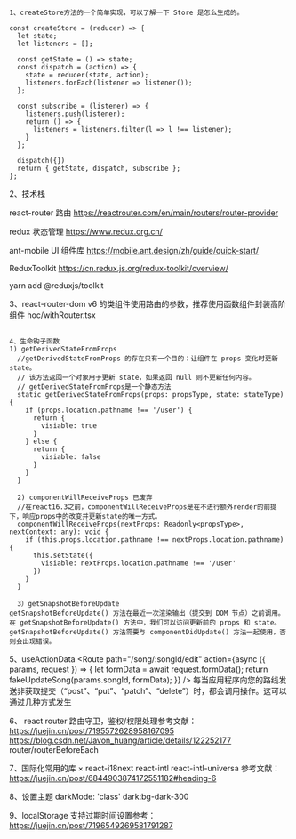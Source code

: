 ```
1、createStore方法的一个简单实现，可以了解一下 Store 是怎么生成的。

const createStore = (reducer) => {
  let state;
  let listeners = [];

  const getState = () => state;
  const dispatch = (action) => {
    state = reducer(state, action);
    listeners.forEach(listener => listener());
  };

  const subscribe = (listener) => {
    listeners.push(listener);
    return () => {
      listeners = listeners.filter(l => l !== listener);
    }
  };

  dispatch({})
  return { getState, dispatch, subscribe };
};
```

2、技术栈

react-router 路由 https://reactrouter.com/en/main/routers/router-provider

redux 状态管理 https://www.redux.org.cn/

ant-mobile UI 组件库 https://mobile.ant.design/zh/guide/quick-start/

ReduxToolkit https://cn.redux.js.org/redux-toolkit/overview/

yarn add @reduxjs/toolkit

3、react-router-dom v6 的类组件使用路由的参数，推荐使用函数组件封装高阶组件 hoc/withRouter.tsx

```

4、生命钩子函数
1) getDerivedStateFromProps
  //getDerivedStateFromProps 的存在只有一个目的：让组件在 props 变化时更新 state。
  // 该方法返回一个对象用于更新 state，如果返回 null 则不更新任何内容。
  // getDerivedStateFromProps是一个静态方法
  static getDerivedStateFromProps(props: propsType, state: stateType) {
    if (props.location.pathname !== '/user') {
      return {
        visiable: true
      }
    } else {
      return {
        visiable: false
      }
    }
  }

  2) componentWillReceiveProps 已废弃
  //在react16.3之前，componentWillReceiveProps是在不进行额外render的前提下，响应props中的改变并更新state的唯一方式。
  componentWillReceiveProps(nextProps: Readonly<propsType>, nextContext: any): void {
    if (this.props.location.pathname !== nextProps.location.pathname) {
      this.setState({
        visiable: nextProps.location.pathname !== '/user'
      })
    }
  }

  3）getSnapshotBeforeUpdate
getSnapshotBeforeUpdate() 方法在最近一次渲染输出（提交到 DOM 节点）之前调用。
在 getSnapshotBeforeUpdate() 方法中，我们可以访问更新前的 props 和 state。
getSnapshotBeforeUpdate() 方法需要与 componentDidUpdate() 方法一起使用，否则会出现错误。

```

5、useActionData <Route path="/song/:songId/edit" action={async ({ params, request }) => { let formData = await request.formData(); return fakeUpdateSong(params.songId, formData); }} /> 每当应用程序向您的路线发送非获取提交（“post”、“put”、“patch”、“delete”）时，都会调用操作。这可以通过几种方式发生

6、 react router 路由守卫，鉴权/权限处理参考文献： https://juejin.cn/post/7195572628958167095 https://blog.csdn.net/Javon_huang/article/details/122252177 router/routerBeforeEach

7、国际化常用的库 × react-i18next react-intl react-intl-universa 参考文献：https://juejin.cn/post/6844903874172551182#heading-6

8、设置主题 darkMode: 'class' dark:bg-dark-300

9、localStorage 支持过期时间设置参考：https://juejin.cn/post/7196549269581791287
